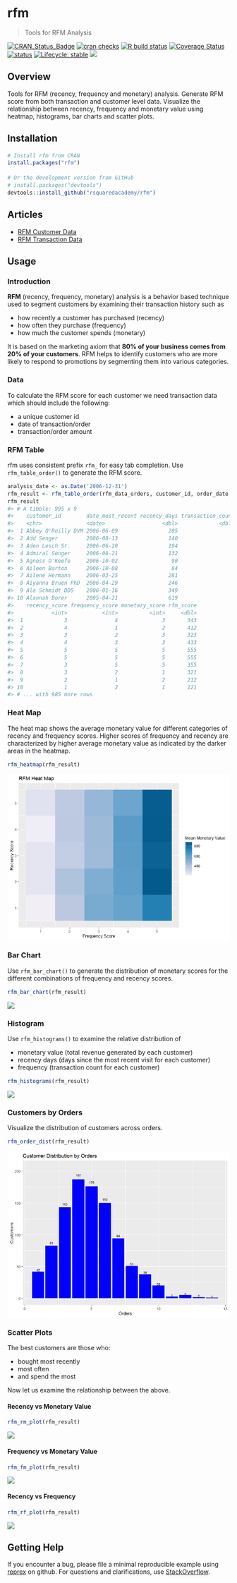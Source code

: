 
<!-- README.md is generated from README.Rmd. Please edit that file -->

# rfm

> Tools for RFM Analysis

<!-- badges: start -->

[![CRAN\_Status\_Badge](https://www.r-pkg.org/badges/version/rfm)](https://cran.r-project.org/package=rfm)
[![cran
checks](https://cranchecks.info/badges/summary/rfm)](https://cran.r-project.org/web/checks/check_results_rfm.html)
[![R build
status](https://github.com/rsquaredacademy/rfm/workflows/R-CMD-check/badge.svg)](https://github.com/rsquaredacademy/rfm/actions)
[![Coverage
Status](https://img.shields.io/codecov/c/github/rsquaredacademy/rfm/master.svg)](https://codecov.io/github/rsquaredacademy/rfm?branch=master)
[![status](https://tinyverse.netlify.com/badge/rfm)](https://CRAN.R-project.org/package=rfm)
[![Lifecycle:
stable](https://img.shields.io/badge/lifecycle-stable-brightgreen.svg)](https://lifecycle.r-lib.org/articles/stages.html)
[![](https://cranlogs.r-pkg.org/badges/grand-total/rfm)](https://cran.r-project.org/package=rfm)
<!-- badges: end -->

## Overview

Tools for RFM (recency, frequency and monetary) analysis. Generate RFM
score from both transaction and customer level data. Visualize the
relationship between recency, frequency and monetary value using
heatmap, histograms, bar charts and scatter plots.

## Installation

``` r
# Install rfm from CRAN
install.packages("rfm")

# Or the development version from GitHub
# install.packages("devtools")
devtools::install_github("rsquaredacademy/rfm")
```

## Articles

-   [RFM Customer
    Data](https://rfm.rsquaredacademy.com/articles/rfm-customer-level-data.html)
-   [RFM Transaction
    Data](https://rfm.rsquaredacademy.com/articles/rfm-transaction-level-data.html)

## Usage

### Introduction

**RFM** (recency, frequency, monetary) analysis is a behavior based
technique used to segment customers by examining their transaction
history such as

-   how recently a customer has purchased (recency)
-   how often they purchase (frequency)
-   how much the customer spends (monetary)

It is based on the marketing axiom that **80% of your business comes
from 20% of your customers**. RFM helps to identify customers who are
more likely to respond to promotions by segmenting them into various
categories.

### Data

To calculate the RFM score for each customer we need transaction data
which should include the following:

-   a unique customer id
-   date of transaction/order
-   transaction/order amount

### RFM Table

rfm uses consistent prefix `rfm_` for easy tab completion. Use
`rfm_table_order()` to generate the RFM score.

``` r
analysis_date <- as.Date('2006-12-31')
rfm_result <- rfm_table_order(rfm_data_orders, customer_id, order_date, revenue, analysis_date)
rfm_result
#> # A tibble: 995 x 9
#>    customer_id        date_most_recent recency_days transaction_count amount
#>    <chr>              <date>                  <dbl>             <dbl>  <dbl>
#>  1 Abbey O'Reilly DVM 2006-06-09                205                 6    472
#>  2 Add Senger         2006-08-13                140                 3    340
#>  3 Aden Lesch Sr.     2006-06-20                194                 4    405
#>  4 Admiral Senger     2006-08-21                132                 5    448
#>  5 Agness O'Keefe     2006-10-02                 90                 9    843
#>  6 Aileen Barton      2006-10-08                 84                 9    763
#>  7 Ailene Hermann     2006-03-25                281                 8    699
#>  8 Aiyanna Bruen PhD  2006-04-29                246                 4    157
#>  9 Ala Schmidt DDS    2006-01-16                349                 3    363
#> 10 Alannah Borer      2005-04-21                619                 4    196
#>    recency_score frequency_score monetary_score rfm_score
#>            <int>           <int>          <int>     <dbl>
#>  1             3               4              3       343
#>  2             4               1              2       412
#>  3             3               2              3       323
#>  4             4               3              3       433
#>  5             5               5              5       555
#>  6             5               5              5       555
#>  7             3               5              5       355
#>  8             3               2              1       321
#>  9             2               1              2       212
#> 10             1               2              1       121
#> # ... with 985 more rows
```

### Heat Map

The heat map shows the average monetary value for different categories
of recency and frequency scores. Higher scores of frequency and recency
are characterized by higher average monetary value as indicated by the
darker areas in the heatmap.

``` r
rfm_heatmap(rfm_result)
```

<img src="tools/README-heatmap-1.png" style="display: block; margin: auto;" />

### Bar Chart

Use `rfm_bar_chart()` to generate the distribution of monetary scores
for the different combinations of frequency and recency scores.

``` r
rfm_bar_chart(rfm_result)
```

<img src="tools/README-barchart-1.png" style="display: block; margin: auto;" />

### Histogram

Use `rfm_histograms()` to examine the relative distribution of

-   monetary value (total revenue generated by each customer)
-   recency days (days since the most recent visit for each customer)
-   frequency (transaction count for each customer)

``` r
rfm_histograms(rfm_result)
```

<img src="tools/README-rfmhist-1.png" style="display: block; margin: auto;" />

### Customers by Orders

Visualize the distribution of customers across orders.

``` r
rfm_order_dist(rfm_result)
```

<img src="tools/README-rfmorders-1.png" style="display: block; margin: auto;" />

### Scatter Plots

The best customers are those who:

-   bought most recently
-   most often
-   and spend the most

Now let us examine the relationship between the above.

#### Recency vs Monetary Value

``` r
rfm_rm_plot(rfm_result)
```

<img src="tools/README-mr-1.png" style="display: block; margin: auto;" />

#### Frequency vs Monetary Value

``` r
rfm_fm_plot(rfm_result)
```

<img src="tools/README-fm-1.png" style="display: block; margin: auto;" />

#### Recency vs Frequency

``` r
rfm_rf_plot(rfm_result)
```

<img src="tools/README-fr-1.png" style="display: block; margin: auto;" />

## Getting Help

If you encounter a bug, please file a minimal reproducible example using
[reprex](https://reprex.tidyverse.org/index.html) on github. For
questions and clarifications, use
[StackOverflow](https://stackoverflow.com/).

